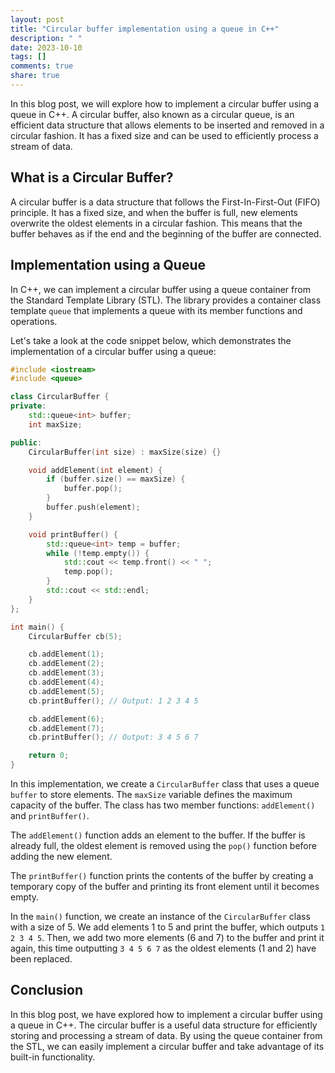 ```yaml
---
layout: post
title: "Circular buffer implementation using a queue in C++"
description: " "
date: 2023-10-10
tags: []
comments: true
share: true
---
```


In this blog post, we will explore how to implement a circular buffer using a queue in C++. A circular buffer, also known as a circular queue, is an efficient data structure that allows elements to be inserted and removed in a circular fashion. It has a fixed size and can be used to efficiently process a stream of data.

## What is a Circular Buffer?

A circular buffer is a data structure that follows the First-In-First-Out (FIFO) principle. It has a fixed size, and when the buffer is full, new elements overwrite the oldest elements in a circular fashion. This means that the buffer behaves as if the end and the beginning of the buffer are connected.

## Implementation using a Queue

In C++, we can implement a circular buffer using a queue container from the Standard Template Library (STL). The <queue> library provides a container class template `queue` that implements a queue with its member functions and operations.

Let's take a look at the code snippet below, which demonstrates the implementation of a circular buffer using a queue:

```cpp
#include <iostream>
#include <queue>

class CircularBuffer {
private:
    std::queue<int> buffer;
    int maxSize;

public:
    CircularBuffer(int size) : maxSize(size) {}

    void addElement(int element) {
        if (buffer.size() == maxSize) {
            buffer.pop();
        }
        buffer.push(element);
    }

    void printBuffer() {
        std::queue<int> temp = buffer;
        while (!temp.empty()) {
            std::cout << temp.front() << " ";
            temp.pop();
        }
        std::cout << std::endl;
    }
};

int main() {
    CircularBuffer cb(5);

    cb.addElement(1);
    cb.addElement(2);
    cb.addElement(3);
    cb.addElement(4);
    cb.addElement(5);
    cb.printBuffer(); // Output: 1 2 3 4 5

    cb.addElement(6);
    cb.addElement(7);
    cb.printBuffer(); // Output: 3 4 5 6 7

    return 0;
}
```

In this implementation, we create a `CircularBuffer` class that uses a queue `buffer` to store elements. The `maxSize` variable defines the maximum capacity of the buffer. The class has two member functions: `addElement()` and `printBuffer()`.

The `addElement()` function adds an element to the buffer. If the buffer is already full, the oldest element is removed using the `pop()` function before adding the new element.

The `printBuffer()` function prints the contents of the buffer by creating a temporary copy of the buffer and printing its front element until it becomes empty.

In the `main()` function, we create an instance of the `CircularBuffer` class with a size of 5. We add elements 1 to 5 and print the buffer, which outputs `1 2 3 4 5`. Then, we add two more elements (6 and 7) to the buffer and print it again, this time outputting `3 4 5 6 7` as the oldest elements (1 and 2) have been replaced.

## Conclusion

In this blog post, we have explored how to implement a circular buffer using a queue in C++. The circular buffer is a useful data structure for efficiently storing and processing a stream of data. By using the queue container from the STL, we can easily implement a circular buffer and take advantage of its built-in functionality.